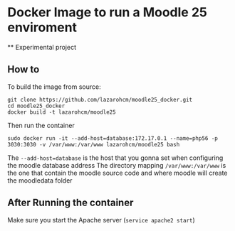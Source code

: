 # Docker Image to run a Moodle 25 enviroment
** Experimental project

## How to
To build the image from source:

    git clone https://github.com/lazarohcm/moodle25_docker.git
    cd moodle25_docker
    docker build -t lazarohcm/moodle25

Then run the container

    sudo docker run -it --add-host=database:172.17.0.1 --name=php56 -p 3030:3030 -v /var/www:/var/www lazarohcm/moodle25 bash


The `--add-host=database` is the host that you gonna set when configuring the moodle database address
The directory mapping `/var/www:/var/www` is the one that contain the moodle source code and where moodle will create the moodledata folder

## After Running the container
Make sure you start the Apache server (`service apache2 start`)

